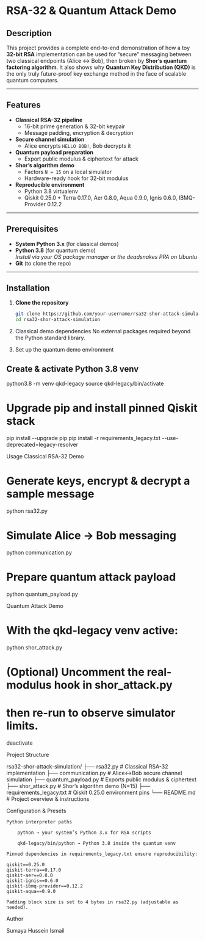 # RSA-32 & Quantum Attack Demo

## Description
This project provides a complete end-to-end demonstration of how a toy **32-bit RSA** implementation can be used for “secure” messaging between two classical endpoints (Alice ↔ Bob), then broken by **Shor’s quantum factoring algorithm**. It also shows why **Quantum Key Distribution (QKD)** is the only truly future-proof key exchange method in the face of scalable quantum computers.

---

## Features
- **Classical RSA-32 pipeline**  
  - 16-bit prime generation & 32-bit keypair  
  - Message padding, encryption & decryption  
- **Secure channel simulation**  
  - Alice encrypts `HELLO BOB!`, Bob decrypts it  
- **Quantum payload preparation**  
  - Export public modulus & ciphertext for attack  
- **Shor’s algorithm demo**  
  - Factors `N = 15` on a local simulator  
  - Hardware-ready hook for 32-bit modulus  
- **Reproducible environment**  
  - Python 3.8 virtualenv  
  - Qiskit 0.25.0 + Terra 0.17.0, Aer 0.8.0, Aqua 0.9.0, Ignis 0.6.0, IBMQ-Provider 0.12.2

---

## Prerequisites
- **System Python 3.x** (for classical demos)  
- **Python 3.8** (for quantum demo)  
  *Install via your OS package manager or the deadsnakes PPA on Ubuntu*  
- **Git** (to clone the repo)

---

## Installation

1. **Clone the repository**  
   ```bash
   git clone https://github.com/your-username/rsa32-shor-attack-simulation.git
   cd rsa32-shor-attack-simulation
2. Classical demo dependencies
    No external packages required beyond the Python standard library.

3. Set up the quantum demo environment

## Create & activate Python 3.8 venv
python3.8 -m venv qkd-legacy
source qkd-legacy/bin/activate

# Upgrade pip and install pinned Qiskit stack
pip install --upgrade pip
pip install -r requirements_legacy.txt --use-deprecated=legacy-resolver


Usage
Classical RSA-32 Demo

# Generate keys, encrypt & decrypt a sample message
python rsa32.py

# Simulate Alice → Bob messaging
python communication.py

# Prepare quantum attack payload
python quantum_payload.py

Quantum Attack Demo

# With the qkd-legacy venv active:
python shor_attack.py

# (Optional) Uncomment the real-modulus hook in shor_attack.py
# then re-run to observe simulator limits.
deactivate

Project Structure

rsa32-shor-attack-simulation/
├── rsa32.py                 # Classical RSA-32 implementation
├── communication.py         # Alice↔Bob secure channel simulation
├── quantum_payload.py       # Exports public modulus & ciphertext
├── shor_attack.py           # Shor’s algorithm demo (N=15)
├── requirements_legacy.txt  # Qiskit 0.25.0 environment pins
└── README.md                # Project overview & instructions

Configuration & Presets

    Python interpreter paths

        python → your system’s Python 3.x for RSA scripts

        qkd-legacy/bin/python → Python 3.8 inside the quantum venv

    Pinned dependencies in requirements_legacy.txt ensure reproducibility:

    qiskit==0.25.0
    qiskit-terra==0.17.0
    qiskit-aer==0.8.0
    qiskit-ignis==0.6.0
    qiskit-ibmq-provider==0.12.2
    qiskit-aqua==0.9.0

    Padding block size is set to 4 bytes in rsa32.py (adjustable as needed).

Author

Sumaya Hussein Ismail
